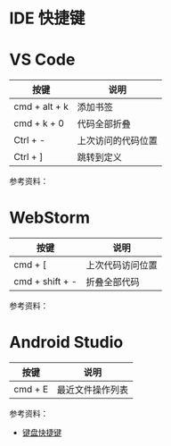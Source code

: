 # IDE 快捷键

# VS Code 
| 按键 | 说明 |
| --- | ---|
cmd + alt + k  |  添加书签 |
cmd + k + 0    | 代码全部折叠 |
Ctrl + -  |  上次访问的代码位置 |
Ctrl  + \] |   跳转到定义 | 


参考资料：

# WebStorm

| 按键 | 说明 |
| --- | ---|
cmd + [ | 上次代码访问位置
cmd + shift + -  | 折叠全部代码

参考资料：
# Android Studio

| 按键 | 说明 |
| --- | ---|
cmd + E | 最近文件操作列表


参考资料：

- [键盘快捷键](https://developer.android.com/studio/intro/keyboard-shortcuts?hl=zh-cn)